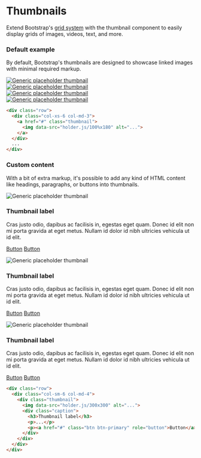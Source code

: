 
<h1 id="thumbnails" class="page-header">Thumbnails</h1>

<p class="lead">Extend Bootstrap's <a href="../css/#grid">grid system</a> with the thumbnail component to easily display grids of images, videos, text, and more.</p>

<h3 id="thumbnails-default">Default example</h3>

<p>By default, Bootstrap's thumbnails are designed to showcase linked images with minimal required markup.</p>

<div class="bs-example">
  <div class="row">
    <div class="col-xs-6 col-md-3">
      <a href="#" class="thumbnail">
        <img data-src="holder.js/100%x180" alt="Generic placeholder thumbnail">
      </a>
    </div>
    <div class="col-xs-6 col-md-3">
      <a href="#" class="thumbnail">
        <img data-src="holder.js/100%x180" alt="Generic placeholder thumbnail">
      </a>
    </div>
    <div class="col-xs-6 col-md-3">
      <a href="#" class="thumbnail">
        <img data-src="holder.js/100%x180" alt="Generic placeholder thumbnail">
      </a>
    </div>
    <div class="col-xs-6 col-md-3">
      <a href="#" class="thumbnail">
        <img data-src="holder.js/100%x180" alt="Generic placeholder thumbnail">
      </a>
    </div>
  </div>
</div>

```html
<div class="row">
  <div class="col-xs-6 col-md-3">
    <a href="#" class="thumbnail">
      <img data-src="holder.js/100%x180" alt="...">
    </a>
  </div>
  ...
</div>
```

<h3 id="thumbnails-custom-content">Custom content</h3>

<p>With a bit of extra markup, it's possible to add any kind of HTML content like headings, paragraphs, or buttons into thumbnails.</p>

<div class="bs-example">
  <div class="row">
    <div class="col-sm-6 col-md-4">
      <div class="thumbnail">
        <img data-src="holder.js/100%x200" alt="Generic placeholder thumbnail">
        <div class="caption">
          <h3>Thumbnail label</h3>
          <p>Cras justo odio, dapibus ac facilisis in, egestas eget quam. Donec id elit non mi porta gravida at eget metus. Nullam id dolor id nibh ultricies vehicula ut id elit.</p>
          <p><a href="#" class="btn btn-primary" role="button">Button</a> <a href="#" class="btn btn-default" role="button">Button</a></p>
        </div>
      </div>
    </div>
    <div class="col-sm-6 col-md-4">
      <div class="thumbnail">
        <img data-src="holder.js/100%x200" alt="Generic placeholder thumbnail">
        <div class="caption">
          <h3>Thumbnail label</h3>
          <p>Cras justo odio, dapibus ac facilisis in, egestas eget quam. Donec id elit non mi porta gravida at eget metus. Nullam id dolor id nibh ultricies vehicula ut id elit.</p>
          <p><a href="#" class="btn btn-primary" role="button">Button</a> <a href="#" class="btn btn-default" role="button">Button</a></p>
        </div>
      </div>
    </div>
    <div class="col-sm-6 col-md-4">
      <div class="thumbnail">
        <img data-src="holder.js/100%x200" alt="Generic placeholder thumbnail">
        <div class="caption">
          <h3>Thumbnail label</h3>
          <p>Cras justo odio, dapibus ac facilisis in, egestas eget quam. Donec id elit non mi porta gravida at eget metus. Nullam id dolor id nibh ultricies vehicula ut id elit.</p>
          <p><a href="#" class="btn btn-primary" role="button">Button</a> <a href="#" class="btn btn-default" role="button">Button</a></p>
        </div>
      </div>
    </div>
  </div>
</div>

```html
<div class="row">
  <div class="col-sm-6 col-md-4">
    <div class="thumbnail">
      <img data-src="holder.js/300x300" alt="...">
      <div class="caption">
        <h3>Thumbnail label</h3>
        <p>...</p>
        <p><a href="#" class="btn btn-primary" role="button">Button</a> <a href="#" class="btn btn-default" role="button">Button</a></p>
      </div>
    </div>
  </div>
</div>
```
